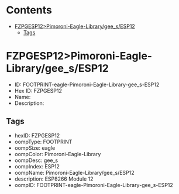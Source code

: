 



Contents
========

* [FZPGESP12>Pimoroni-Eagle-Library/gee_s/ESP12](#fzpgesp12pimoroni-eagle-librarygee_sesp12)
	* [Tags](#tags)

# FZPGESP12>Pimoroni-Eagle-Library/gee_s/ESP12

- ID: FOOTPRINT-eagle-Pimoroni-Eagle-Library-gee_s-ESP12
- Hex ID: FZPGESP12
- Name: 
- Description: 

## Tags

- hexID: FZPGESP12
- oompType: FOOTPRINT
- oompSize: eagle
- oompColor: Pimoroni-Eagle-Library
- oompDesc: gee_s
- oompIndex: ESP12
- oompName: Pimoroni-Eagle-Library/gee_s/ESP12
- description: ESP8266 Module 12
- oompID: FOOTPRINT-eagle-Pimoroni-Eagle-Library-gee_s-ESP12
